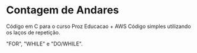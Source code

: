 # Contagem de Andares


Código em C para o curso Proz Educacao + AWS Código simples utilizando os laços de repetição.

"FOR", "WHILE" e "DO/WHILE".

